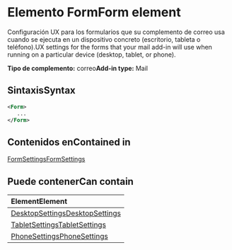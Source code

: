 # <a name="form-element"></a><span data-ttu-id="0f108-101">Elemento Form</span><span class="sxs-lookup"><span data-stu-id="0f108-101">Form element</span></span>

<span data-ttu-id="0f108-102">Configuración UX para los formularios que su complemento de correo usa cuando se ejecuta en un dispositivo concreto (escritorio, tableta o teléfono).</span><span class="sxs-lookup"><span data-stu-id="0f108-102">UX settings for the forms that your mail add-in will use when running on a particular device (desktop, tablet, or phone).</span></span>

<span data-ttu-id="0f108-103">**Tipo de complemento:** correo</span><span class="sxs-lookup"><span data-stu-id="0f108-103">**Add-in type:** Mail</span></span>

## <a name="syntax"></a><span data-ttu-id="0f108-104">Sintaxis</span><span class="sxs-lookup"><span data-stu-id="0f108-104">Syntax</span></span>

```XML
<Form>
   ...
</Form>
```

## <a name="contained-in"></a><span data-ttu-id="0f108-105">Contenidos en</span><span class="sxs-lookup"><span data-stu-id="0f108-105">Contained in</span></span>

[<span data-ttu-id="0f108-106">FormSettings</span><span class="sxs-lookup"><span data-stu-id="0f108-106">FormSettings</span></span>](formsettings.md)


## <a name="can-contain"></a><span data-ttu-id="0f108-107">Puede contener</span><span class="sxs-lookup"><span data-stu-id="0f108-107">Can contain</span></span>

|<span data-ttu-id="0f108-108">**Element**</span><span class="sxs-lookup"><span data-stu-id="0f108-108">**Element**</span></span>|
|:-----|
|[<span data-ttu-id="0f108-109">DesktopSettings</span><span class="sxs-lookup"><span data-stu-id="0f108-109">DesktopSettings</span></span>](desktopsettings.md)|
|[<span data-ttu-id="0f108-110">TabletSettings</span><span class="sxs-lookup"><span data-stu-id="0f108-110">TabletSettings</span></span>](tabletsettings.md)|
|[<span data-ttu-id="0f108-111">PhoneSettings</span><span class="sxs-lookup"><span data-stu-id="0f108-111">PhoneSettings</span></span>](phonesettings.md)|
